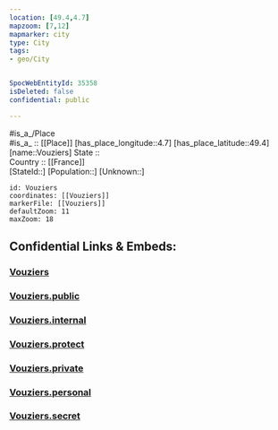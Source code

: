 ```yaml
---
location: [49.4,4.7] 
mapzoom: [7,12] 
mapmarker: city 
type: City
tags:
- geo/City


SpocWebEntityId: 35358
isDeleted: false
confidential: public

---
```

#is_a_/Place  
#is_a_ :: [[Place]] 
[has_place_longitude::4.7] 
[has_place_latitude::49.4] 
[name::Vouziers] 
State ::  
Country :: [[France]]  
[StateId::] 
[Population::] 
[Unknown::] 


```leaflet
id: Vouziers
coordinates: [[Vouziers]] 
markerFile: [[Vouziers]] 
defaultZoom: 11 
maxZoom: 18
```


## Confidential Links & Embeds: 

### [Vouziers](/_Standards/Earth/Continent/Europe/Europe~West/France/regions~France/Grand_Est/departments~Grand_Est/Ardennes/communes~Ardennes/Vouziers/cities~Vouziers/Vouziers.md) 

### [Vouziers.public](/_public/Earth/Continent/Europe/Europe~West/France/regions~France/Grand_Est/departments~Grand_Est/Ardennes/communes~Ardennes/Vouziers/cities~Vouziers/Vouziers.public.md) 

### [Vouziers.internal](/_internal/Earth/Continent/Europe/Europe~West/France/regions~France/Grand_Est/departments~Grand_Est/Ardennes/communes~Ardennes/Vouziers/cities~Vouziers/Vouziers.internal.md) 

### [Vouziers.protect](/_protect/Earth/Continent/Europe/Europe~West/France/regions~France/Grand_Est/departments~Grand_Est/Ardennes/communes~Ardennes/Vouziers/cities~Vouziers/Vouziers.protect.md) 

### [Vouziers.private](/_private/Earth/Continent/Europe/Europe~West/France/regions~France/Grand_Est/departments~Grand_Est/Ardennes/communes~Ardennes/Vouziers/cities~Vouziers/Vouziers.private.md) 

### [Vouziers.personal](/_personal/Earth/Continent/Europe/Europe~West/France/regions~France/Grand_Est/departments~Grand_Est/Ardennes/communes~Ardennes/Vouziers/cities~Vouziers/Vouziers.personal.md) 

### [Vouziers.secret](/_secret/Earth/Continent/Europe/Europe~West/France/regions~France/Grand_Est/departments~Grand_Est/Ardennes/communes~Ardennes/Vouziers/cities~Vouziers/Vouziers.secret.md)


